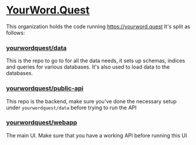 # [YourWord.Quest](https://yourword.quest)

This organization holds the code running https://yourword.quest
It's split as follows:

### [yourwordquest/data](https://github.com/yourwordquest/data)
This is the repo to go to for all the data needs, it sets up schemas, indices and queries for various databases. It's also used to load data to the databases.

### [yourwordquest/public-api](https://github.com/yourwordquest/public-api)
This repo is the backend, make sure you've done the necessary setup under `yourwordquest/data` before trying to run the API

### [yourwordquest/webapp](https://github.com/yourwordquest/webapp)
The main UI. Make sure that you have a working API before running this UI
